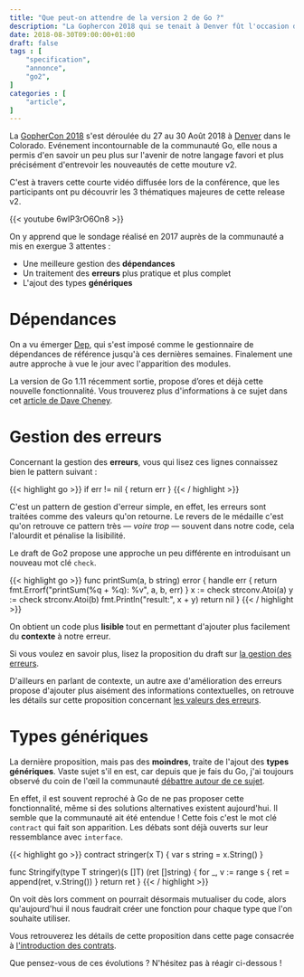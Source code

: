 ```yaml
---
title: "Que peut-on attendre de la version 2 de Go ?"
description: "La Gophercon 2018 qui se tenait à Denver fût l'occasion d'en savoir un peu plus sur ce qui se profile à l'horizon pour le langage."
date: 2018-08-30T09:00:00+01:00
draft: false
tags : [
    "specification",
    "annonce",
    "go2",
]
categories : [
    "article",
]
---
```


La [GopherCon 2018](https://www.gophercon.com/home) s'est déroulée du 27 au 30 Août 2018 à [Denver](https://www.google.fr/maps/place/Denver,+Colorado,+%C3%89tats-Unis/@39.7642548,-104.9951942,11z/data=!3m1!4b1!4m5!3m4!1s0x876b80aa231f17cf:0x118ef4f8278a36d6!8m2!3d39.7392358!4d-104.990251) dans le Colorado. 
Evénement incontournable de la communauté Go, elle nous a permis d'en savoir un peu plus sur l'avenir de notre langage favori et plus précisément d'entrevoir les nouveautés de cette mouture v2.

C'est à travers cette courte vidéo diffusée lors de la conférence, que les participants ont pu découvrir les 3 thématiques majeures de cette release v2. 

{{< youtube 6wIP3rO6On8 >}}

On y apprend que le sondage réalisé en 2017 auprès de la communauté a mis en exergue 3 attentes :

* Une meilleure gestion des **dépendances** 
* Un traitement des **erreurs** plus pratique et plus complet
* L'ajout des types **génériques**

# Dépendances

On a vu émerger [Dep](https://golang.github.io/dep/), qui s'est imposé comme le gestionnaire de dépendances de référence jusqu'à ces dernières semaines.
Finalement une autre approche à vue le jour avec l'apparition des modules.

La version de Go 1.11 récemment sortie, propose d’ores et déjà cette nouvelle fonctionnalité.
Vous trouverez plus d'informations à ce sujet dans cet [article de Dave Cheney](https://dave.cheney.net/2018/07/14/taking-go-modules-for-a-spin). 

# Gestion des erreurs

Concernant la gestion des **erreurs**, vous qui lisez ces lignes connaissez bien le pattern suivant :

{{< highlight go >}}
if err != nil {
	return err
}
{{< / highlight >}}

C'est un pattern de gestion d'erreur simple, en effet, les erreurs sont traitées comme des valeurs qu'on retourne.
Le revers de le médaille c'est qu'on retrouve ce pattern très — *voire trop* — souvent dans notre code, cela l'alourdit et pénalise la lisibilité.

Le draft de Go2 propose une approche un peu différente en introduisant un nouveau mot clé `check`.

{{< highlight go >}}
func printSum(a, b string) error {
	handle err {
		return fmt.Errorf("printSum(%q + %q): %v", a, b, err)
	}
	x := check strconv.Atoi(a)
	y := check strconv.Atoi(b)
	fmt.Println("result:", x + y)
	return nil
}
{{< / highlight >}}

On obtient un code plus **lisible** tout en permettant d'ajouter plus facilement du **contexte** à notre erreur.

Si vous voulez en savoir plus, lisez la proposition du draft sur [la gestion des erreurs](https://go.googlesource.com/proposal/+/master/design/go2draft-error-handling.md).

D'ailleurs en parlant de contexte, un autre axe d'amélioration des erreurs propose d'ajouter plus aisément des informations contextuelles,
on retrouve les détails sur cette proposition concernant [les valeurs des erreurs](https://go.googlesource.com/proposal/+/master/design/go2draft-error-values-overview.md).

# Types génériques

La dernière proposition, mais pas des **moindres**, traite de l'ajout des **types génériques**.
Vaste sujet s'il en est, car depuis que je fais du Go, j'ai toujours observé du coin de l'œil la communauté [débattre autour de ce sujet](https://www.reddit.com/r/golang/comments/6pgcqz/are_we_there_yet_the_go_generics_debate/). 

En effet, il est souvent reproché à Go de ne pas proposer cette fonctionnalité, même si des solutions alternatives existent aujourd'hui.
Il semble que la communauté ait été entendue ! Cette fois c'est le mot clé `contract` qui fait son apparition.
Les débats sont déjà ouverts sur leur ressemblance avec `interface`. 

{{< highlight go >}}
contract stringer(x T) {
	var s string = x.String()
}

func Stringify(type T stringer)(s []T) (ret []string) {
	for _, v := range s {
		ret = append(ret, v.String())
	}
	return ret
}
{{< / highlight >}}

On voit dès lors comment on pourrait désormais mutualiser du code, alors qu'aujourd'hui il nous faudrait créer une fonction pour chaque type que l'on souhaite utiliser. 

Vous retrouverez les détails de cette proposition dans cette page consacrée à [l'introduction des contrats](https://go.googlesource.com/proposal/+/master/design/go2draft-contracts.md).


Que pensez-vous de ces évolutions ? N'hésitez pas à réagir ci-dessous !



